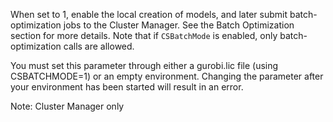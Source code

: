 When set to 1, enable the local creation of models, and later submit batch-optimization jobs to the Cluster Manager. See
the Batch Optimization section for more details. Note that if `CSBatchMode` is enabled, only batch-optimization calls
are allowed.

You must set this parameter through either a gurobi.lic file (using CSBATCHMODE=1) or an empty environment. Changing the
parameter after your environment has been started will result in an error.

Note: Cluster Manager only